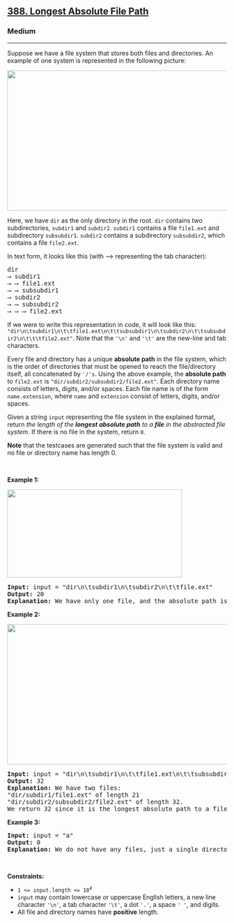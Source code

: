 <h2><a href="https://leetcode.com/problems/longest-absolute-file-path/">388. Longest Absolute File Path</a></h2><h3>Medium</h3><hr><div style="user-select: auto;"><p style="user-select: auto;">Suppose we have a file system that stores both files and directories. An example of one system is represented in the following picture:</p>

<p style="user-select: auto;"><img alt="" src="https://assets.leetcode.com/uploads/2020/08/28/mdir.jpg" style="width: 681px; height: 322px; user-select: auto;"></p>

<p style="user-select: auto;">Here, we have <code style="user-select: auto;">dir</code> as the only directory in the root. <code style="user-select: auto;">dir</code> contains two subdirectories, <code style="user-select: auto;">subdir1</code> and <code style="user-select: auto;">subdir2</code>. <code style="user-select: auto;">subdir1</code> contains a file <code style="user-select: auto;">file1.ext</code> and subdirectory <code style="user-select: auto;">subsubdir1</code>. <code style="user-select: auto;">subdir2</code> contains a subdirectory <code style="user-select: auto;">subsubdir2</code>, which contains a file <code style="user-select: auto;">file2.ext</code>.</p>

<p style="user-select: auto;">In text form, it looks like this (with ⟶ representing the tab character):</p>

<pre style="user-select: auto;">dir
⟶ subdir1
⟶ ⟶ file1.ext
⟶ ⟶ subsubdir1
⟶ subdir2
⟶ ⟶ subsubdir2
⟶ ⟶ ⟶ file2.ext
</pre>

<p style="user-select: auto;">If we were to write this representation in code, it will look like this: <code style="user-select: auto;">"dir\n\tsubdir1\n\t\tfile1.ext\n\t\tsubsubdir1\n\tsubdir2\n\t\tsubsubdir2\n\t\t\tfile2.ext"</code>. Note that the <code style="user-select: auto;">'\n'</code> and <code style="user-select: auto;">'\t'</code> are the new-line and tab characters.</p>

<p style="user-select: auto;">Every file and directory has a unique <strong style="user-select: auto;">absolute path</strong> in the file system, which is the order of directories that must be opened to reach the file/directory itself, all concatenated by <code style="user-select: auto;">'/'s</code>. Using the above example, the <strong style="user-select: auto;">absolute path</strong> to <code style="user-select: auto;">file2.ext</code> is <code style="user-select: auto;">"dir/subdir2/subsubdir2/file2.ext"</code>. Each directory name consists of letters, digits, and/or spaces. Each file name is of the form <code style="user-select: auto;">name.extension</code>, where <code style="user-select: auto;">name</code> and <code style="user-select: auto;">extension</code> consist of letters, digits, and/or spaces.</p>

<p style="user-select: auto;">Given a string <code style="user-select: auto;">input</code> representing the file system in the explained format, return <em style="user-select: auto;">the length of the <strong style="user-select: auto;">longest absolute path</strong> to a <strong style="user-select: auto;">file</strong> in the abstracted file system</em>. If there is no file in the system, return <code style="user-select: auto;">0</code>.</p>

<p style="user-select: auto;"><strong style="user-select: auto;">Note</strong> that the testcases are generated such that the file system is valid and no file or directory name has length 0.</p>

<p style="user-select: auto;">&nbsp;</p>
<p style="user-select: auto;"><strong class="example" style="user-select: auto;">Example 1:</strong></p>
<img alt="" src="https://assets.leetcode.com/uploads/2020/08/28/dir1.jpg" style="width: 401px; height: 202px; user-select: auto;">
<pre style="user-select: auto;"><strong style="user-select: auto;">Input:</strong> input = "dir\n\tsubdir1\n\tsubdir2\n\t\tfile.ext"
<strong style="user-select: auto;">Output:</strong> 20
<strong style="user-select: auto;">Explanation:</strong> We have only one file, and the absolute path is "dir/subdir2/file.ext" of length 20.
</pre>

<p style="user-select: auto;"><strong class="example" style="user-select: auto;">Example 2:</strong></p>
<img alt="" src="https://assets.leetcode.com/uploads/2020/08/28/dir2.jpg" style="width: 641px; height: 322px; user-select: auto;">
<pre style="user-select: auto;"><strong style="user-select: auto;">Input:</strong> input = "dir\n\tsubdir1\n\t\tfile1.ext\n\t\tsubsubdir1\n\tsubdir2\n\t\tsubsubdir2\n\t\t\tfile2.ext"
<strong style="user-select: auto;">Output:</strong> 32
<strong style="user-select: auto;">Explanation:</strong> We have two files:
"dir/subdir1/file1.ext" of length 21
"dir/subdir2/subsubdir2/file2.ext" of length 32.
We return 32 since it is the longest absolute path to a file.
</pre>

<p style="user-select: auto;"><strong class="example" style="user-select: auto;">Example 3:</strong></p>

<pre style="user-select: auto;"><strong style="user-select: auto;">Input:</strong> input = "a"
<strong style="user-select: auto;">Output:</strong> 0
<strong style="user-select: auto;">Explanation:</strong> We do not have any files, just a single directory named "a".
</pre>

<p style="user-select: auto;">&nbsp;</p>
<p style="user-select: auto;"><strong style="user-select: auto;">Constraints:</strong></p>

<ul style="user-select: auto;">
	<li style="user-select: auto;"><code style="user-select: auto;">1 &lt;= input.length &lt;= 10<sup style="user-select: auto;">4</sup></code></li>
	<li style="user-select: auto;"><code style="user-select: auto;">input</code> may contain lowercase or uppercase English letters, a new line character <code style="user-select: auto;">'\n'</code>, a tab character <code style="user-select: auto;">'\t'</code>, a dot <code style="user-select: auto;">'.'</code>, a space <code style="user-select: auto;">' '</code>, and digits.</li>
	<li style="user-select: auto;">All file and directory names have <strong style="user-select: auto;">positive</strong> length.</li>
</ul>
</div>